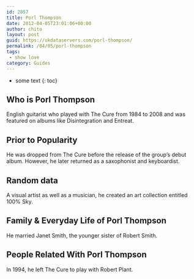 ```yaml
---
id: 2857
title: Porl Thompson
date: 2012-04-05T23:01:06+00:00
author: chito
layout: post
guid: https://ukdataservers.com/porl-thompson/
permalink: /04/05/porl-thompson
tags:
 - show love
category: Guides
---
```


* some text
{: toc}
          
          
## Who is  Porl Thompson
                  
                  
                  
English guitarist who played with The Cure from 1984 to 2008 and was featured on albums like Disintegration and Entreat.
                  
                
                
                
## Prior to Popularity 
                  
                  
                  
He was dropped from The Cure before the release of the group&#8217;s debut album. However, he later returned as a saxophonist and keyboardist.
                  
                
                
                
## Random data 
                  
                  
                  
A visual artist as well as a musician, he created an art collection entitled 100% Sky.
                  
                
                
                
## Family & Everyday Life of Porl Thompson
                  
                  
                  
He married Janet Smith, the younger sister of Robert Smith.
                  
                
                
                
## People Related With  Porl Thompson
                  
                  
                  
In 1994, he left The Cure to play with Robert Plant.
                  
                
              
            
          
          
          
    
    
  
